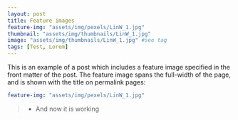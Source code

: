 ```yaml
---
layout: post
title: Feature images
feature-img: "assets/img/pexels/LinW_1.jpg"
thumbnail: "assets/img/thumbnails/LinW_1.jpg"
image: "assets/img/thumbnails/LinW_1.jpg" #seo tag
tags: [Test, Lorem]
---
```


This is an example of a post which includes a feature image specified in the front matter of the post. 
The feature image spans the full-width of the page, and is shown with the title on permalink pages:

```yaml
feature-img: "assets/img/pexels/LinW_1.jpg"
```

>  - And now it is working
